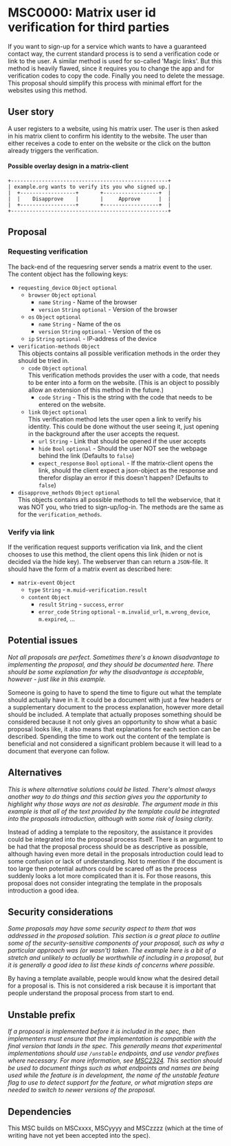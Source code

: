 # MSC0000: Matrix user id verification for third parties

If you want to sign-up for a service which wants to have a guaranteed contact way, the current standard process is to send a verification code or link to the user. A similar method is used for so-called 'Magic links'. But this method is heavily flawed, since it requires you to change the app and for verification codes to copy the code. Finally you need to delete the message. This proposal should simplify this process with minimal effort for the websites using this method.

## User story
A user registers to a website, using his matrix user. The user is then asked in his matrix client to confirm his identity to the website. The user than either receives a code to enter on the website or the click on the button already triggers the verification.
#### Possible overlay design in a matrix-client
```
+---------------------------------------------------+
| example.org wants to verify its you who signed up.|
|  +------------------+       +------------------+  |
|  |    Disapprove    |       |     Approve      |  |
|  +------------------+       +------------------+  |
+---------------------------------------------------+
```

## Proposal
### Requesting verification
The back-end of the requesring server sends a matrix event to the user. The content object has the following keys:
- ```requesting_device``` ```Object``` ```optional```
  - ```browser``` ```Object``` ```optional```
    - ```name``` ```String``` - Name of the browser
    - ```version``` ```String``` ```optional``` - Version of the browser
  - ```os``` ```Object``` ```optional```
    - ```name``` ```String``` - Name of the os
    - ```version``` ```String``` ```optional``` - Version of the os
  - ```ip``` ```String``` ```optional``` - IP-address of the device
- ```verification-methods``` ```Object```<br>This objects contains all possible verification methods in the order they should be tried in.
  - ```code``` ```Object``` ```optional```<br>This verification methods provides the user with a code, that needs to be enter into a form on the website. (This is an object to possibly allow an extension of this method in the future.)
    - ```code``` ```String``` - This is the string with the code that needs to be entered on the website.
  - ```link``` ```Object``` ```optional```<br>This verification method lets the user open a link to verify his identity. This could be done without the user seeing it, just opening in the background after the user accepts the request.
    - ```url``` ```String``` - Link that should be opened if the user accepts
    - ```hide``` ```Bool``` ```optional``` - Should the user NOT see the webpage behind the link (Defaults to ```false```)
    - ```expect_response``` ```Bool``` ```optional``` - If the matrix-client opens the link, should the client expect a json-object as the response and therefor display an error if this doesn't happen? (Defaults to ```false```)
- ```disapprove_methods``` ```Object``` ```optional```<br>This objects contains all possible methods to tell the webservice, that it was NOT you, who tried to sign-up/log-in. The methods are the same as for the ```verification_methods```.

### Verify via link
If the verification request supports verification via link, and the client chooses to use this method, the client opens this link (hiden or not is decided via the hide key). The webserver than can return a ```JSON```-file. It should have the form of a matrix event as described here:
- ```matrix-event``` ```Object```
  - ```type``` ```String``` - ```m.muid-verification.result```
  - ```content``` ```Object```
    - ```result``` ```String``` - ```success```, ```error```
    - ```error_code``` ```String``` ```optional``` - ```m.invalid_url```, ```m.wrong_device```, ```m.expired```, ...

## Potential issues

*Not all proposals are perfect. Sometimes there's a known disadvantage to implementing the proposal,
and they should be documented here. There should be some explanation for why the disadvantage is
acceptable, however - just like in this example.*

Someone is going to have to spend the time to figure out what the template should actually have in it.
It could be a document with just a few headers or a supplementary document to the process explanation,
however more detail should be included. A template that actually proposes something should be considered
because it not only gives an opportunity to show what a basic proposal looks like, it also means that
explanations for each section can be described. Spending the time to work out the content of the template
is beneficial and not considered a significant problem because it will lead to a document that everyone
can follow.


## Alternatives

*This is where alternative solutions could be listed. There's almost always another way to do things
and this section gives you the opportunity to highlight why those ways are not as desirable. The
argument made in this example is that all of the text provided by the template could be integrated
into the proposals introduction, although with some risk of losing clarity.*

Instead of adding a template to the repository, the assistance it provides could be integrated into
the proposal process itself. There is an argument to be had that the proposal process should be as
descriptive as possible, although having even more detail in the proposals introduction could lead to
some confusion or lack of understanding. Not to mention if the document is too large then potential
authors could be scared off as the process suddenly looks a lot more complicated than it is. For those
reasons, this proposal does not consider integrating the template in the proposals introduction a good
idea.


## Security considerations

*Some proposals may have some security aspect to them that was addressed in the proposed solution. This
section is a great place to outline some of the security-sensitive components of your proposal, such as
why a particular approach was (or wasn't) taken. The example here is a bit of a stretch and unlikely to
actually be worthwhile of including in a proposal, but it is generally a good idea to list these kinds
of concerns where possible.*

By having a template available, people would know what the desired detail for a proposal is. This is not
considered a risk because it is important that people understand the proposal process from start to end.

## Unstable prefix

*If a proposal is implemented before it is included in the spec, then implementers must ensure that the
implementation is compatible with the final version that lands in the spec. This generally means that
experimental implementations should use `/unstable` endpoints, and use vendor prefixes where necessary.
For more information, see [MSC2324](https://github.com/matrix-org/matrix-doc/pull/2324). This section
should be used to document things such as what endpoints and names are being used while the feature is
in development, the name of the unstable feature flag to use to detect support for the feature, or what
migration steps are needed to switch to newer versions of the proposal.*

## Dependencies

This MSC builds on MSCxxxx, MSCyyyy and MSCzzzz (which at the time of writing have not yet been accepted
into the spec).
